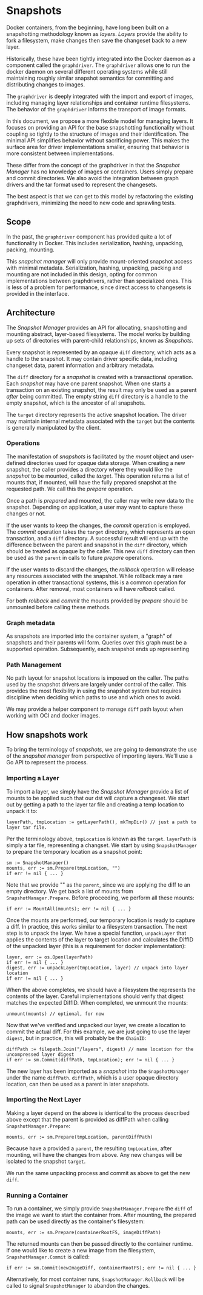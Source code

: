 # Snapshots

Docker containers, from the beginning, have long been built on a snapshotting
methodology known as _layers_. _Layers_ provide the ability to fork a
filesystem, make changes then save the changeset back to a new layer.

Historically, these have been tightly integrated into the Docker daemon as a
component called the `graphdriver`. The `graphdriver` allows one to run the
docker daemon on several different operating systems while still maintaining
roughly similar snapshot semantics for committing and distributing changes to
images.

The `graphdriver` is deeply integrated with the import and export of images,
including managing layer relationships and container runtime filesystems. The
behavior of the `graphdriver` informs the transport of image formats.

In this document, we propose a more flexible model for managing layers. It
focuses on providing an API for the base snapshotting functionality without
coupling so tightly to the structure of images and their identification. The
minimal API simplifies behavior without sacrificing power. This makes the
surface area for driver implementations smaller, ensuring that behavior is more
consistent between implementations.

These differ from the concept of the graphdriver in that the _Snapshot Manager_
has no knowledge of images or containers. Users simply prepare and commit
directories. We also avoid the integration between graph drivers and the tar
format used to represent the changesets.

The best aspect is that we can get to this model by refactoring the existing
graphdrivers, minimizing the need to new code and sprawling tests.

## Scope

In the past, the `graphdriver` component has provided quite a lot of
functionality in Docker. This includes serialization, hashing, unpacking,
packing, mounting.

This _snapshot manager_ will only provide mount-oriented snapshot
access with minimal metadata. Serialization, hashing, unpacking, packing and
mounting are not included in this design, opting for common implementations
between graphdrivers, rather than specialized ones. This is less of a problem
for performance, since direct access to changesets is provided in the
interface.

## Architecture

The _Snapshot Manager_ provides an API for allocating, snapshotting and mounting
abstract, layer-based filesystems. The model works by building up sets of
directories with parent-child relationships, known as _Snapshots_.

Every snapshot is represented by an opaque `diff` directory, which acts as a
handle to the snapshot. It may contain driver specific data, including changeset
data, parent information and arbitrary metadata.

The `diff` directory for a _snapshot_ is created with a transactional
operation. Each _snapshot_ may have one parent snapshot. When one starts a
transaction on an existing snapshot, the result may only be used as a parent
_after_ being committed.  The empty string `diff` directory is a handle to the
empty snapshot, which is the ancestor of all snapshots.

The `target` directory represents the active snapshot location. The driver may
maintain internal metadata associated with the `target` but the contents is
generally manipulated by the client.

### Operations

The manifestation of _snapshots_ is facilitated by the _mount_ object and
user-defined directories used for opaque data storage. When creating a new
snapshot, the caller provides a directory where they would like the _snapshot_
to be mounted, called the _target_. This operation returns a list of mounts
that, if mounted, will have the fully prepared snapshot at the requested path.
We call this the _prepare_ operation.

Once a path is _prepared_ and mounted, the caller may write new data to the
snapshot. Depending on application, a user may want to capture these changes or
not.

If the user wants to keep the changes, the _commit_ operation is employed.  The
_commit_ operation takes the `target` directory, which represents an open
transaction, and a `diff` directory. A successful result will end up with the
difference between the parent and snapshot in the `diff` directory, which
should be treated as opaque by the caller. This new `diff` directory can then
be used as the `parent` in calls to future _prepare_ operations.

If the user wants to discard the changes, the _rollback_ operation will release
any resources associated with the snapshot. While rollback may a rare operation
in other transactional systems, this is a common operation for containers.
After removal, most containers will have _rollback_ called.

For both _rollback_ and _commit_ the mounts provided by _prepare_ should be
unmounted before calling these methods.

### Graph metadata

As snapshots are imported into the container system, a "graph" of snapshots and
their parents will form. Queries over this graph must be a supported operation.
Subsequently, each snapshot ends up representing 

### Path Management

No path layout for snapshot locations is imposed on the caller. The paths used
by the snapshot drivers are largely under control of the caller. This provides
the most flexibility in using the snapshot system but requires discipline when
deciding which paths to use and which ones to avoid.

We may provide a helper component to manage `diff` path layout when working
with OCI and docker images.

## How snapshots work

To bring the terminology of _snapshots_, we are going to demonstrate the use of
the _snapshot manager_ from perspective of importing layers. We'll use a Go API
to represent the process.

### Importing a Layer

To import a layer, we simply have the _Snapshot Manager_ provide a list of
mounts to be applied such that our dst will capture a changeset. We start
out by getting a path to the layer tar file and creating a temp location to
unpack it to:

	layerPath, tmpLocation := getLayerPath(), mkTmpDir() // just a path to layer tar file.

Per the terminology above, `tmpLocation` is known as the `target`. `layerPath`
is simply a tar file, representing a changset. We start by using
`SnapshotManager` to prepare the temporary location as a snapshot point:

	sm := SnapshotManager()
	mounts, err := sm.Prepare(tmpLocation, "")
	if err != nil { ... }

Note that we provide "" as the `parent`, since we are applying the diff to an
empty directory. We get back a list of mounts from `SnapshotManager.Prepare`.
Before proceeding, we perform all these mounts:

	if err := MountAll(mounts); err != nil { ... }

Once the mounts are performed, our temporary location is ready to capture
a diff. In practice, this works similar to a filesystem transaction. The
next step is to unpack the layer. We have a special function, `unpackLayer`
that applies the contents of the layer to target location and calculates the
DiffID of the unpacked layer (this is a requirement for docker
implementation):

	layer, err := os.Open(layerPath)
	if err != nil { ... }
	digest, err := unpackLayer(tmpLocation, layer) // unpack into layer location
	if err != nil { ... }

When the above completes, we should have a filesystem the represents the
contents of the layer. Careful implementations should verify that digest
matches the expected DiffID. When completed, we unmount the mounts:

	unmount(mounts) // optional, for now

Now that we've verified and unpacked our layer, we create a location to commit
the actual diff. For this example, we are just going to use the layer `digest`,
but in practice, this will probably be the `ChainID`:

	diffPath := filepath.Join("/layers", digest) // name location for the uncompressed layer digest
	if err := sm.Commit(diffPath, tmpLocation); err != nil { ... }

The new layer has been imported as a _snapshot_ into the `SnapshotManager`
under the name `diffPath`. `diffPath`, which is a user opaque directory
location, can then be used as a parent in later snapshots.

### Importing the Next Layer

Making a layer depend on the above is identical to the process described
above except that the parent is provided as diffPath when calling
`SnapshotManager.Prepare`:

	mounts, err := sm.Prepare(tmpLocation, parentDiffPath)

Because have a provided a `parent`, the resulting `tmpLocation`, after
mounting, will have the changes from above. Any new changes will be isolated to
the snapshot `target`.

We run the same unpacking process and commit as above to get the new `diff`.

### Running a Container

To run a container, we simply provide `SnapshotManager.Prepare` the `diff` of
the image we want to start the container from. After mounting, the prepared
path can be used directly as the container's filesystem:

	mounts, err := sm.Prepare(containerRootFS, imageDiffPath)

The returned mounts can then be passed directly to the container runtime. If
one would like to create a new image from the filesystem,
`SnapshotManager.Commit` is called:

	if err := sm.Commit(newImageDiff, containerRootFS); err != nil { ... }

Alternatively, for most container runs, `SnapshotManager.Rollback` will be
called to signal `SnapshotManager` to abandon the changes.
